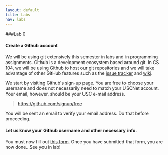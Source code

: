 ```yaml
---
layout: default
title: Labs
nav: labs
---
```


###Lab 0

#### Create a Github account

We will be using git extensively this semester in labs and in programming assignments. Github is a development ecosystem based around git. In CS 104, we will be using Github to host our git repositories and we will take advantage of other GitHub features such as the <a href="https://github.com/features/projects/issues">issue tracker</a> and <a href="https://github.com/features/projects/wikis">wiki</a>.

We start by visiting Github's sign-up page. You are free to choose your username and does not necessarily need to match your USCNet account. Your email, however, should be your USC e-mail address.

<blockquote><a href="https://github.com/signup/free">https://github.com/signup/free</a></blockquote>

You will be sent an email to verify your email address. Do that before proceeding.

#### Let us know your Github username and other necessary info.

You must now fill out [this form](http://bit.ly/cs104_F15).  Once you have submitted that form, you are now done...See you in lab!
